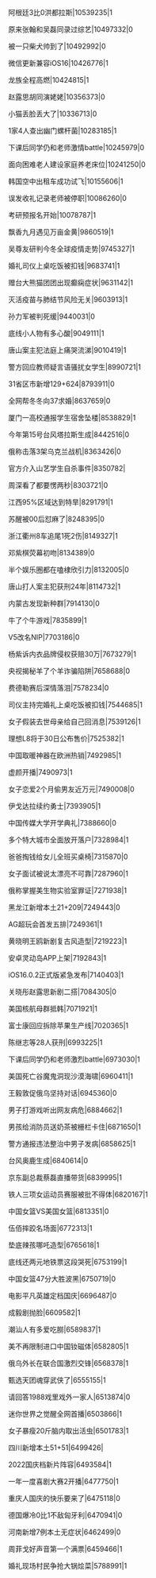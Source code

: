 阿根廷3比0洪都拉斯|10539235|1

原来张翰和吴磊同录过综艺|10497332|0

被一只柴犬帅到了|10492992|0

微信更新兼容iOS16|10426776|1

龙族全程高燃|10424815|1

赵露思胡同演姥姥|10356373|0

小猫丢脸丢大了|10336713|0

1家4人查出幽门螺杆菌|10283185|1

下课后同学仍和老师激情battle|10245979|0

面向困难老人建设家庭养老床位|10241250|0

韩国空中出租车成功试飞|10155606|1

误发收礼记录老师被停职|10086260|0

考研预报名开始|10078787|1

飘香九月遇见万亩金黄|9860519|1

吴尊友研判今冬全球疫情走势|9745327|1

婚礼司仪上桌吃饭被扣钱|9683741|1

赠台大熊猫团团出现癫痫症状|9631142|1

灭活疫苗与肺结节风险无关|9603913|1

孙力军被判死缓|9440031|0

底线小人物有多心酸|9049111|1

唐山案主犯法庭上痛哭流涕|9010419|1

警方回应教师疑言语骚扰女学生|8990721|1

31省区市新增129+624|8793911|0

全网帮冬冬向37求婚|8637659|0

厦门一高校通报学生宿舍坠楼|8538829|1

今年第15号台风塔拉斯生成|8442516|0

俄称击落3架乌克兰战机|8363426|0

官方介入山艺学生自杀事件|8350782|

周深看了都要愣两秒|8303721|0

江西95%区域达到特旱|8291791|1

苏醒被00后怼麻了|8248395|0

浙江衢州8车追尾1死2伤|8149327|1

邓紫棋荧幕初吻|8134389|0

半个娱乐圈都在嗑棣欣引力|8132005|0

唐山打人案主犯获刑24年|8114732|1

内蒙古发现新种群|7914130|0

牛了个牛游戏|7835899|1

V5改名NIP|7703186|0

杨紫诉内衣品牌侵权获赔30万|7673279|1

央视揭秘羊了个羊诈骗陷阱|7658688|0

费德勒赛后深情落泪|7578234|0

司仪主持完婚礼上桌吃饭被扣钱|7544685|1

女子假装去世母亲给自己回消息|7539126|1

理想L8将于30日公布售价|7525382|1

中国取暖神器在欧洲热销|7492985|1

虚颜开播|7490973|1

女子恋爱2个月偷男友近万元|7490008|0

伊戈达拉续约勇士|7393905|1

中国传媒大学开学典礼|7388660|0

多个特大城市全面放开落户|7328984|1

爸爸掏钱给女儿全班买桌椅|7315870|0

女子面试被说太漂亮不可靠|7287960|1

俄称掌握美生物实验室罪证|7271938|1

黑龙江新增本土21+209|7249443|0

AG超玩会首发五排|7249361|1

黄晓明王鸥新剧复古风造型|7219223|1

安卓灵动岛APP上架|7192843|1

iOS16.0.2正式版紧急发布|7140403|1

关晓彤赵露思新剧二搭|7084305|0

美国核航母群抵韩|7071921|1

富士康回应拆除苹果生产线|7020365|1

陈继志等28人获刑|6993225|1

下课后同学仍和老师激烈battle|6973030|1

美国死亡谷魔鬼洞现沙漠海啸|6960411|1

王毅敦促俄乌坚持对话|6945360|0

男子打游戏听出网友病危|6884662|1

男孩给消防员送奶茶被栅栏卡住|6871650|1

警方通报违法整治中男子发病|6858625|1

台风奥鹿生成|6840614|0

京东副总裁蔡磊直播带货|6839995|1

铁人三项女运动员赛服被批不得体|6820167|1

中国女篮VS美国女篮|6813351|0

伍佰摔跤名场面|6772313|1

垫底辣孩哪吒造型|6765618|1

底线还两元地铁票这段哭死|6753199|1

中国女篮47分大胜波黑|6750719|0

电影平凡英雄定档国庆|6696487|0

成毅剧抛脸|6609582|1

潮汕人有多爱吃朥|6589837|1

美不再限制进口中国钕磁体|6582805|1

俄乌外长在联合国激烈交锋|6568378|1

甄选天团魂穿武侠了|6555155|1

请回答1988戏里戏外一家人|6513874|0

迷你世界之觉醒全网首播|6503866|1

女子暴瘦20斤脑内取出活虫|6501783|1

四川新增本土51+51|6499426|

2022国庆档新片阵容|6493584|1

一年一度喜剧大赛2开播|6477750|1

重庆人国庆的快乐要来了|6475118|0

德国爆冷0比1不敌匈牙利|6470941|0

河南新增7例本土无症状|6462499|0

周菲戈好声音第一个满票|6459466|1

婚礼现场村民争抢大锅烩菜|5788991|1

